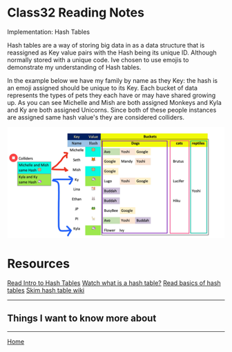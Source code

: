 # Class32 Reading Notes

Implementation: Hash Tables

Hash tables are a way of storing big data in as a data structure that is reassigned as Key value pairs with the Hash being its unique ID. Although normally stored with a unique code. Ive chosen to use emojis to demonstrate my understanding of Hash tables. 

In the example below we have my family by name as they Key: the hash is an emoji assigned should be unique to its Key. Each bucket of data represents the types of pets they each have or may have shared growing up. As you can see Michelle and Mish are both assigned Monkeys and Kyla and Ky are both assigned Unicorns. Since both of these people instances are assigned same hash value's they are considered colliders. 

<img src ="img/2022-05-26_18-19-30.jpg">


# Resources
[Read Intro to Hash Tables](https://codefellows.github.io/common_curriculum/data_structures_and_algorithms/Code_401/class-30/resources/Hashtables.html)
[Watch what is a hash table?](https://www.youtube.com/watch?v=MfhjkfocRR0)
[Read basics of hash tables](https://www.hackerearth.com/practice/data-structures/hash-tables/basics-of-hash-tables/tutorial/)
[Skim hash table wiki](https://en.wikipedia.org/wiki/Hash_table)

----

## Things I want to know more about

----
[Home](https://github.com/MISalz/401_Reading_Notes/blob/main/README.md)